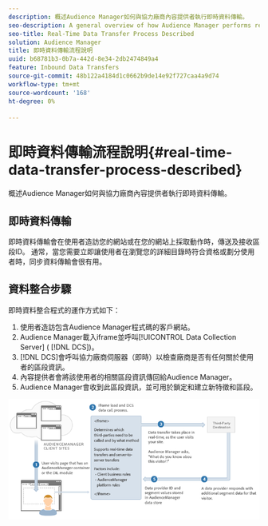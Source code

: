 ```yaml
---
description: 概述Audience Manager如何與協力廠商內容提供者執行即時資料傳輸。
seo-description: A general overview of how Audience Manager performs real-time data transfers with a third-party content provider.
seo-title: Real-Time Data Transfer Process Described
solution: Audience Manager
title: 即時資料傳輸流程說明
uuid: b68781b3-0b7a-442d-8e34-2db2474849a4
feature: Inbound Data Transfers
source-git-commit: 48b122a4184d1c0662b9de14e92f727caa4a9d74
workflow-type: tm+mt
source-wordcount: '168'
ht-degree: 0%

---
```



# 即時資料傳輸流程說明{#real-time-data-transfer-process-described}

概述Audience Manager如何與協力廠商內容提供者執行即時資料傳輸。

<!-- real-time-data-transfer-explained.xml -->

## 即時資料傳輸

即時資料傳輸會在使用者造訪您的網站或在您的網站上採取動作時，傳送及接收區段ID。 通常，當您需要立即讓使用者在瀏覽您的詳細目錄時符合資格或劃分使用者時，同步資料傳輸會很有用。

## 資料整合步驟

即時資料整合程式的運作方式如下：

1. 使用者造訪包含Audience Manager程式碼的客戶網站。
1. Audience Manager載入iframe並呼叫[!UICONTROL Data Collection Server] ( [!DNL DCS])。
1. [!DNL DCS]會呼叫協力廠商伺服器（即時）以檢查廠商是否有任何關於使用者的區段資訊。
1. 內容提供者會將該使用者的相關區段資訊傳回給Audience Manager。
1. Audience Manager會收到此區段資訊，並可用於鎖定和建立新特徵和區段。

![](assets/rt_reduce70.png)